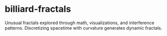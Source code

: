 # billiard-fractals
Unusual fractals explored through math, visualizations, and interference patterns. Discretizing spacetime with curvature generates dynamic fractals.
